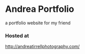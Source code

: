 # Andrea Portfolio
a portfolio website for my friend

### Hosted at
http://andreatirrellphotography.com/
